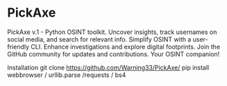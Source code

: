 # PickAxe
PickAxe v.1 - Python OSINT toolkit. Uncover insights, track usernames on social media, and search for relevant info. Simplify OSINT with a user-friendly CLI. Enhance investigations and explore digital footprints. Join the GitHub community for updates and contributions. Your OSINT companion!

Installation 
git clone https://github.com/Warning33/PickAxe/
pip install webbrowser / urllib.parse /requests / bs4
